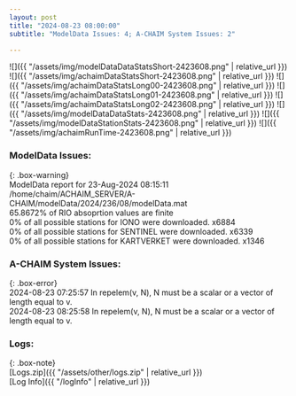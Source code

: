 ```yaml
---
layout: post
title: "2024-08-23 08:00:00"
subtitle: "ModelData Issues: 4; A-CHAIM System Issues: 2"

---
```


![]({{ "/assets/img/modelDataDataStatsShort-2423608.png" | relative_url }})
![]({{ "/assets/img/achaimDataStatsShort-2423608.png" | relative_url }})
![]({{ "/assets/img/achaimDataStatsLong00-2423608.png" | relative_url }})
![]({{ "/assets/img/achaimDataStatsLong01-2423608.png" | relative_url }})
![]({{ "/assets/img/achaimDataStatsLong02-2423608.png" | relative_url }})
![]({{ "/assets/img/modelDataDataStats-2423608.png" | relative_url }})
![]({{ "/assets/img/modelDataStationStats-2423608.png" | relative_url }})
![]({{ "/assets/img/achaimRunTime-2423608.png" | relative_url }})


### ModelData Issues:  
  
{: .box-warning}  
 ModelData report for 23-Aug-2024 08:15:11   
 /home/chaim/ACHAIM_SERVER/A-CHAIM/modelData/2024/236/08/modelData.mat   
 65.8672% of RIO absoprtion values are finite   
 0% of all possible stations for IONO were downloaded. x6884   
 0% of all possible stations for SENTINEL were downloaded. x6339   
 0% of all possible stations for KARTVERKET were downloaded. x1346   
  
### A-CHAIM System Issues:  
  
{: .box-error}  
2024-08-23 07:25:57 In repelem(v, N), N must be a scalar or a vector of length equal to v.  
2024-08-23 08:25:58 In repelem(v, N), N must be a scalar or a vector of length equal to v.  

### Logs:  
  
{: .box-note}  
[Logs.zip]({{ "/assets/other/logs.zip" | relative_url }})  
[Log Info]({{ "/logInfo" | relative_url }})  
